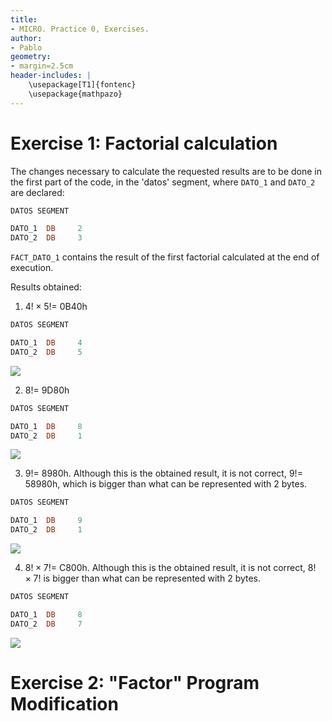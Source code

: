 ```yaml
---
title:
- MICRO. Practice 0, Exercises.
author:
- Pablo
geometry:
- margin=2.5cm
header-includes: |
    \usepackage[T1]{fontenc}
    \usepackage{mathpazo}
---
```


# Exercise 1: Factorial calculation

The changes necessary to calculate the requested results are to be done in the first part of the code, in the 'datos' segment, where `DATO_1` and `DATO_2` are declared:

```asm
DATOS SEGMENT 

DATO_1  DB     2
DATO_2  DB     3
```

`FACT_DATO_1` contains the result of the first factorial calculated at the end of execution.

Results obtained:

1. $4!\times 5! =$ 0B40h

```asm
DATOS SEGMENT 

DATO_1  DB     4
DATO_2  DB     5
```
 
![](../img/e1.1)


2. $8! =$ 9D80h

```asm
DATOS SEGMENT 

DATO_1  DB     8
DATO_2  DB     1
```
 
![](../img/e1.2)

3. $9! =$ 8980h. Although this is the obtained result, it is not correct, $9!=$ 58980h, which is bigger than what can be represented with 2 bytes.
 
 ```asm
DATOS SEGMENT 

DATO_1  DB     9
DATO_2  DB     1
```
 
![](../img/e1.3)

4. $8!\times 7! =$ C800h. Although this is the obtained result, it is not correct, $8!\times 7!$ is bigger than what can be represented with 2 bytes.
 
```asm
DATOS SEGMENT 

DATO_1  DB     8
DATO_2  DB     7
```
 
![](../img/e1.4)

# Exercise 2: "Factor" Program Modification